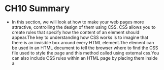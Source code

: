 # CH10 Summary

* In this section, we will look at how to make your web pages more attractive, controlling the design of them using CSS.
CSS allows you to create rules that specify how the content of an element should appear.The key to understanding how CSS
works is to imagine that there is an invisible box around every HTML element.The <link> element can be used in an HTML document
to tell the browser where to find the CSS file used to style the page and this method called using external css.You can 
also include CSS rules within an HTML page by placing them inside a <style> element, which usually sits inside the 
<head> element of the page and this is called using external css . why uSe externaL StyLe SheetS? the answer is that  When building 
a website there are several advantages to placing your CSS rules in a separate style sheet.
 
* CSS treats each HTML element as if it appears inside  X its own box and uses rules to indicate how that element should look.
Rules are made up of selectors (that specify the  X elements the rule applies to) and declarations (that indicate what
these elements should look like).Different types of selectors allow you to target your  X rules at different elements.
Declarations are made up of two parts: the properties  X of the element that you want to change, and the values of 
those properties. For example, the font-family property sets the choice of font, and the value arial specifies Arial
as the preferred typeface.CSS rules usually appear in a separate document,  X although they may appear within an HTML page.

# CH11 Summary

1. Color not only brings your site to life, but also helps  X convey the mood and evokes reactions.
2. There are three ways to specify colors in CSS:RGB values, hex codes, and color names
3. Color pickers can help you find the color you want
4. It is important to ensure that there is enough contrast  X between any text and the background color (otherwise people will not be able to read your content).
5. CSS3 has introduced an extra value for RGB colors to  X indicate opacity. It is known as RGBA.
6. CSS3 also allows you to specify colors as HSL values,  X with an optional opacity value. It is known as HSLA.







 
